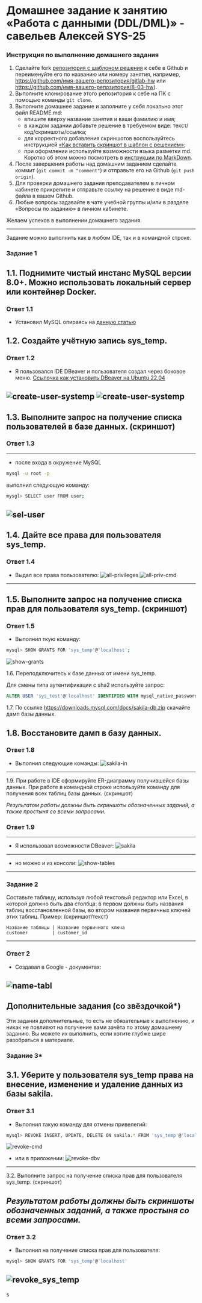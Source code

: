 # Домашнее задание к занятию «Работа с данными (DDL/DML)» - савельев Алексей SYS-25

### Инструкция по выполнению домашнего задания

1. Сделайте fork [репозитория c шаблоном решения](https://github.com/netology-code/sys-pattern-homework) к себе в Github и переименуйте его по названию или номеру занятия, например, https://github.com/имя-вашего-репозитория/gitlab-hw или https://github.com/имя-вашего-репозитория/8-03-hw).
2. Выполните клонирование этого репозитория к себе на ПК с помощью команды `git clone`.
3. Выполните домашнее задание и заполните у себя локально этот файл README.md:
   - впишите вверху название занятия и ваши фамилию и имя;
   - в каждом задании добавьте решение в требуемом виде: текст/код/скриншоты/ссылка;
   - для корректного добавления скриншотов воспользуйтесь инструкцией [«Как вставить скриншот в шаблон с решением»](https://github.com/netology-code/sys-pattern-homework/blob/main/screen-instruction.md);
   - при оформлении используйте возможности языка разметки md. Коротко об этом можно посмотреть в [инструкции по MarkDown](https://github.com/netology-code/sys-pattern-homework/blob/main/md-instruction.md).
4. После завершения работы над домашним заданием сделайте коммит (`git commit -m "comment"`) и отправьте его на Github (`git push origin`).
5. Для проверки домашнего задания преподавателем в личном кабинете прикрепите и отправьте ссылку на решение в виде md-файла в вашем Github.
6. Любые вопросы задавайте в чате учебной группы и/или в разделе «Вопросы по заданию» в личном кабинете.

Желаем успехов в выполнении домашнего задания.

---

Задание можно выполнить как в любом IDE, так и в командной строке.

### Задание 1
1.1. Поднимите чистый инстанс MySQL версии 8.0+. Можно использовать локальный сервер или контейнер Docker.
---

### Ответ 1.1 

- Установил MySQL опираясь на [данную статью](https://losst.pro/ustanovka-mysql-ubuntu-16-04)

1.2. Создайте учётную запись sys_temp. 
---

### Ответ 1.2

- Я пользовался IDE DBeaver и пользователя создал через боковое меню.
[Ссылочка как установить DBeaver на Ubuntu 22.04](https://losst.pro/ustanovka-dbeaver-v-ubuntu-22-04)

![create-user-systemp](scr/create-user-sys-wind.png)
![create-user-systemp](scr/create-user-systemp.png)
---

1.3. Выполните запрос на получение списка пользователей в базе данных. (скриншот)
---

### Ответ 1.3
---
- после входа в окружение MySQL 
```bash 
mysql -u root -p
```
выполнил следующую команду:     
```bash 
mysgl> SELECT user FROM user;
```
![sel-user](scr/sel-user.png)
---

1.4. Дайте все права для пользователя sys_temp. 
---

### Ответ 1.4
- Выдал все права пользователю:
![all-privileges](scr/all-privileges.png)
![all-priv-cmd](scr/all-priv-cmd.png)
---

1.5. Выполните запрос на получение списка прав для пользователя sys_temp. (скриншот)
---

### Ответ 1.5

- Выполнил ткую команду:
```bash
mysql> SHOW GRANTS FOR 'sys_temp'@'localhost';
```
![show-grants](scr/show-grants.png)

1.6. Переподключитесь к базе данных от имени sys_temp.

Для смены типа аутентификации с sha2 используйте запрос: 
```sql
ALTER USER 'sys_test'@'localhost' IDENTIFIED WITH mysql_native_password BY 'password';
```
1.7. По ссылке https://downloads.mysql.com/docs/sakila-db.zip скачайте дамп базы данных.

1.8. Восстановите дамп в базу данных.
---

### Ответ 1.8

- Выполнил следующие команды:
![sakila-in](scr/sakila-in.png)
---

1.9. При работе в IDE сформируйте ER-диаграмму получившейся базы данных. При работе в командной строке используйте команду для получения всех таблиц базы данных. (скриншот)

*Результатом работы должны быть скриншоты обозначенных заданий, а также простыня со всеми запросами.*
### Ответ 1.9
---
- Я использовал возможности DBeaver:
![sakila](scr/sakila.png)
---
- но можно и из консоли:
![show-tables](scr/show-tables.png)
---

### Задание 2
Составьте таблицу, используя любой текстовый редактор или Excel, в которой должно быть два столбца: в первом должны быть названия таблиц восстановленной базы, во втором названия первичных ключей этих таблиц. Пример: (скриншот/текст)
```
Название таблицы | Название первичного ключа
customer         | customer_id
```

---

### Ответ 2

- Cоздавал в Google - документах:

![name-tabl](scr/name-tabl.png)
---

## Дополнительные задания (со звёздочкой*)
Эти задания дополнительные, то есть не обязательные к выполнению, и никак не повлияют на получение вами зачёта по этому домашнему заданию. Вы можете их выполнить, если хотите глубже шире разобраться в материале.

### Задание 3*
3.1. Уберите у пользователя sys_temp права на внесение, изменение и удаление данных из базы sakila.
---

### Ответ 3.1

- Выполнил такую команду для отмены привелегий:
```bash
mysql> REVOKE INSERT, UPDATE, DELETE ON sakila.* FROM 'sys_temp'@'localhost'
```
![revoke-cmd](scr/revoke-cmd.png)

- или в приложении:
![revoke-dbv](scr/revoke-dbv.png)
---

3.2. Выполните запрос на получение списка прав для пользователя sys_temp. (скриншот)

*Результатом работы должны быть скриншоты обозначенных заданий, а также простыня со всеми запросами.*
---

### Ответ 3.2
- Выполнил на получение списка прав для пользователя:
```bash
mysql> SHOW GRANTS FOR 'sys_temp'@'localhost'
```
![revoke_sys_temp](scr/3-zadan.png)
---
s